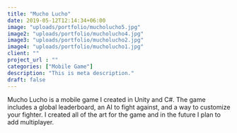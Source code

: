 ```yaml
---
title: "Mucho Lucho"
date: 2019-05-12T12:14:34+06:00
image: "uploads/portfolio/mucholucho5.jpg"
image2: "uploads/portfolio/mucholucho4.jpg"
image3: "uploads/portfolio/mucholucho2.jpg"
image4: "uploads/portfolio/mucholucho1.jpg"
client: ""
project_url : ""
categories: ["Mobile Game"]
description: "This is meta description."
draft: false
---
```


Mucho Lucho is a mobile game I created in Unity and C#. The game includes a global leaderboard, an AI to fight against, and a way to customize your fighter. I created all of the art for the game and in the future I plan to add multiplayer.  
